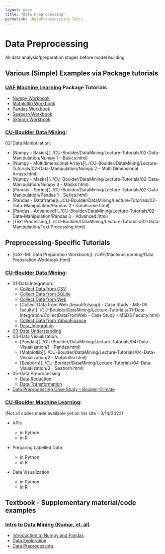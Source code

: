 ```yaml
---
layout: page
title: "Data Preprocessing"
permalink: /DataPreprocessing-Topic
---
```

# Data Preprocessing
All data analysis/preparation stages before model building

## Various (Simple) Examples via Package tutorials

### [UAF Machine Learning](../UAF/MachineLearning/UAF-ML-Module.md) Package Tutorials
- [Numpy Workbook](../UAF/MachineLearning/NumPy%20Workbook.html)
- [Matplotlib Workbook](../UAF/MachineLearning/Matplotlib%20Workbook.html)
- [Pandas Workbook](../UAF/MachineLearning/Pandas%20Workbook.html)
- [Seaborn Workbook](../UAF/MachineLearning/Seaborn%20Workbook.html)
- [Sklearn Workbook](../UAF/MachineLearning/Sklearn%20Workbook.html)

### [CU-Boulder Data Mining](../CU-Boulder/DataMining/Lectures.md): 
02-Data Manipulation:
- [Numpy - Basics](../CU-Boulder/DataMining/Lecture-Tutorials/02-Data-Manipulation/Numpy 1 -  Basics.html)
- [Numpy - Multidimensional Arrays](../CU-Boulder/DataMining/Lecture-Tutorials/02-Data-Manipulation/Numpy 2 - Multi Dimensional Arrays.html)
- [Numpy - Masks](../CU-Boulder/DataMining/Lecture-Tutorials/02-Data-Manipulation/Numpy 3 - Masks.html)
- [Pandas - Series](../CU-Boulder/DataMining/Lecture-Tutorials/02-Data-Manipulation/Pandas 1 - Series.html)
- [Pandas - Dataframe](../CU-Boulder/DataMining/Lecture-Tutorials/02-Data-Manipulation/Pandas 2 - DataFrame.html)
- [Pandas - Advanced](../CU-Boulder/DataMining/Lecture-Tutorials/02-Data-Manipulation/Pandas 3 - Advanced.html)
- [Text Processing](../CU-Boulder/DataMining/Lecture-Tutorials/02-Data-Manipulation/Text Processing.html)

## Preprocessing-Specific Tutorials
- [UAF-ML Data Preparation Workbook](../UAF/MachineLearning/Data Preparation Workbook.html)

### [CU-Boulder Data Mining](../CU-Boulder/DataMining/Lectures.md):
- 01-Data Integration:
    - [Collect Data from CSV](../CU-Boulder/DataMining/Lecture-Tutorials/01-Data-Integration/CollectDataFromCSV.html)
    - [Collect Data from SQLite](../CU-Boulder/DataMining/Lecture-Tutorials/01-Data-Integration/CollectDataFromSQLite.html)
    - [Collect Data from Web](../CU-Boulder/DataMining/Lecture-Tutorials/01-Data-Integration/CollectDataFromWeb.html)
    - [Collect Data from Web (beautifulsoup) - Case Study - MS-DS faculty](../CU-Boulder/DataMining/Lecture-Tutorials/01-Data-Integration/CollectDataFromWeb - Case Study - MSDS Faculty.html)
    - [Collect Data from YahooFinance](../CU-Boulder/DataMining/Lecture-Tutorials/01-Data-Integration/CollectDataFromYahoo.html)
    - [Data_Integration](../CU-Boulder/DataMining/Lecture-Tutorials/01-Data-Integration/Data_Integration.html)
- [03-Data Understanding](../CU-Boulder/DataMining/Lecture-Tutorials/03-Data-Understanding/DataUnderstanding.html)
- 04-Data Visualization:
    - [Pandas](../CU-Boulder/DataMining/Lecture-Tutorials/04-Data-Visualization/1 - Pandas.html)
    - [Matplotlib](../CU-Boulder/DataMining/Lecture-Tutorials/04-Data-Visualization/2 - Matplotlib.html)
    - [Seaborn](../CU-Boulder/DataMining/Lecture-Tutorials/04-Data-Visualization/3 - Seaborn.html)
- 05-Data Preprocessing:
    - [Data Reduction](../CU-Boulder/DataMining/Lecture-Tutorials/05-Data-Preprocessing/DataReduction.html)
    - [Data Transformation](../CU-Boulder/DataMining/Lecture-Tutorials/05-Data-Preprocessing/DataTransformation.html)
- [Data Preprocessing Case Study - Boulder Climate](../CU-Boulder/DataMining/Lecture-Tutorials/Case-Study-Boulder-Weather/BoulderClimateCaseStudy.html)

### [CU-Boulder Machine Learning](../CU-Boulder/CUB-ML.md):
(Not all codes made available yet on her site - 3/14/2023)
- APIs
    - in Python
    - in R

- Preparing Labelled Data
    - in Python
    - in R
- Data Visualization
    - in Python
    - in R

## Textbook - Supplementary material/code examples
### [Intro to Data Mining (Kumar, et. al)](../Textbooks/IntroDataMining/Kumar-DataMining-textbook.md)
- [Introduction to Numpy and Pandas](../Textbooks/IntroDataMining/tutorial2.html)
- [Data Exploration](../Textbooks/IntroDataMining/tutorial3.html)
- [Data Preprocessing](../Textbooks/IntroDataMining/tutorial4.html)